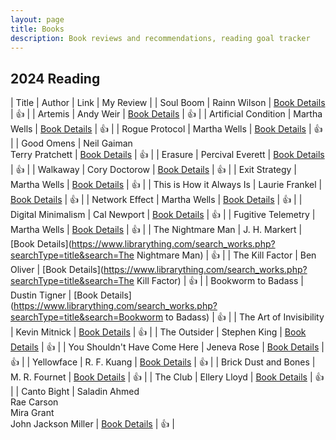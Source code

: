 ```yaml
---
layout: page
title: Books
description: Book reviews and recommendations, reading goal tracker
---
```



## 2024 Reading

| Title | Author | Link | My Review |
| Soul Boom | Rainn Wilson | [Book Details](https://openlibrary.org/works/OL28763073W) | 👍 |
| Artemis | Andy Weir | [Book Details](https://openlibrary.org/works/OL17837968W) | 👍 |
| Artificial Condition | Martha Wells | [Book Details](https://openlibrary.org/works/OL19747311W) | 👍 |
| Rogue Protocol | Martha Wells | [Book Details](https://openlibrary.org/works/OL19753589W) | 👍 |
| Good Omens | Neil Gaiman<br>Terry Pratchett | [Book Details](https://openlibrary.org/works/OL453936W) | 👍 |
| Erasure | Percival Everett | [Book Details](https://openlibrary.org/works/OL8386917W) | 👍 |
| Walkaway | Cory Doctorow | [Book Details](https://openlibrary.org/works/OL17801248W) | 👍 |
| Exit Strategy | Martha Wells | [Book Details](https://openlibrary.org/works/OL20914988W) | 👍 |
| This is How it Always Is | Laurie Frankel | [Book Details](https://openlibrary.org/works/OL20044854W) | 👍 |
| Network Effect | Martha Wells | [Book Details](https://openlibrary.org/works/OL20735675W) | 👍 |
| Digital Minimalism | Cal Newport | [Book Details](https://openlibrary.org/works/OL19541830W) | 👍 |
| Fugitive Telemetry | Martha Wells | [Book Details](https://openlibrary.org/works/OL20805971W) | 👍 |
| The Nightmare Man | J. H. Markert | [Book Details](https://www.librarything.com/search_works.php?searchType=title&search=The Nightmare Man) | 👍 |
| The Kill Factor | Ben Oliver | [Book Details](https://www.librarything.com/search_works.php?searchType=title&search=The Kill Factor) | 👍 |
| Bookworm to Badass | Dustin Tigner | [Book Details](https://www.librarything.com/search_works.php?searchType=title&search=Bookworm to Badass) | 👍 |
| The Art of Invisibility | Kevin Mitnick | [Book Details](https://openlibrary.org/works/OL17635845W) | 👍 |
| The Outsider | Stephen King | [Book Details](https://openlibrary.org/works/OL17937105W) | 👍 |
| You Shouldn't Have Come Here | Jeneva Rose | [Book Details](https://openlibrary.org/works/OL28721364W) | 👍 |
| Yellowface | R. F. Kuang | [Book Details](https://openlibrary.org/works/OL29050559W) | 👍 |
| Brick Dust and Bones | M. R. Fournet | [Book Details](https://openlibrary.org/works/OL28692574W) | 👍 |
| The Club | Ellery Lloyd | [Book Details](https://openlibrary.org/works/OL27775853W) | 👍 |
| Canto Bight | Saladin Ahmed<br>Rae Carson<br>Mira Grant<br>John Jackson Miller | [Book Details](https://openlibrary.org/works/OL19723104W) | 👍 |
